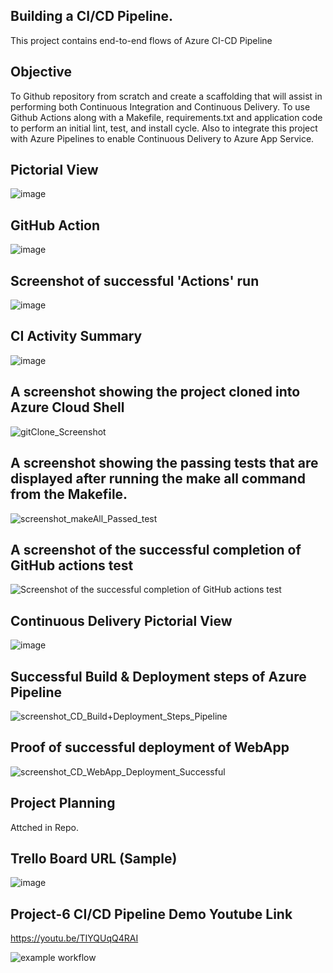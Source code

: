 
## Building a CI/CD Pipeline.
This project contains end-to-end flows of Azure CI-CD Pipeline 

## Objective
To Github repository from scratch and create a scaffolding that will assist in performing both Continuous Integration and Continuous Delivery. To use Github Actions along with a Makefile, requirements.txt and application code to perform an initial lint, test, and install cycle. Also to integrate this project with Azure Pipelines to enable Continuous Delivery to Azure App Service.

## Pictorial View
![image](https://user-images.githubusercontent.com/115372822/194770918-9a22d4f4-a684-49e8-8334-84b907aa51d8.png)

## GitHub Action
![image](https://user-images.githubusercontent.com/115372822/194771053-02087d81-d9ed-4750-863b-56d99b6e1c45.png)

## Screenshot of successful 'Actions' run
![image](https://user-images.githubusercontent.com/115372822/194755047-c78bbd48-8c58-4665-962d-94ff3875c0b0.png)

## CI Activity Summary
![image](https://user-images.githubusercontent.com/115372822/194771015-12e28a48-d0b4-45ba-9706-7e0b72dd87f8.png)

## A screenshot showing the project cloned into Azure Cloud Shell
![gitClone_Screenshot](https://user-images.githubusercontent.com/115372822/194930962-5452317d-70d8-42e9-8f0e-2d1ee6dab37b.JPG)

## A screenshot showing the passing tests that are displayed after running the make all command from the Makefile.
![screenshot_makeAll_Passed_test](https://user-images.githubusercontent.com/115372822/194931034-87af7da2-b471-4e2d-83e8-2abbedd732ad.JPG)

## A screenshot of the successful completion of GitHub actions test
![Screenshot of the successful completion of GitHub actions test](https://user-images.githubusercontent.com/115372822/194931349-97f41bc7-8672-4228-86d4-537c4562d68b.JPG)

## Continuous Delivery Pictorial View
![image](https://user-images.githubusercontent.com/115372822/194771091-6f9dcc90-5670-4ff0-adac-410aa022a671.png)

## Successful Build & Deployment steps of Azure Pipeline
![screenshot_CD_Build+Deployment_Steps_Pipeline](https://user-images.githubusercontent.com/115372822/194771157-37e826a5-547f-4746-b17d-d583533d089b.JPG)

## Proof of successful deployment of WebApp
![screenshot_CD_WebApp_Deployment_Successful](https://user-images.githubusercontent.com/115372822/194771170-b2f26fc0-5ae9-4988-9607-35e9a34df856.JPG)


## Project Planning 
Attched in Repo.

## Trello Board URL (Sample)
![image](https://user-images.githubusercontent.com/115372822/194772444-9e01d0eb-927a-4e73-846e-7710b3baae64.png)

## Project-6 CI/CD Pipeline Demo Youtube Link 
https://youtu.be/TIYQUqQ4RAI

![example workflow](https://github.com/deepgoswami09/subhadeep-udacity-p6/actions/workflows/ythonapp.yml/badge.svg)
